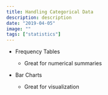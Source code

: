 ```yaml
---
title: Handling Categorical Data
description: description
date: "2019-04-05"
image: ""
tags: ["statistics"]
---
```


- Frequency Tables

  - Great for numerical summaries

- Bar Charts

  - Great for visualization
